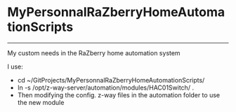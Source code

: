 <h1>MyPersonnalRaZberryHomeAutomationScripts</h1>
<hr />

<p>My custom needs in the RaZberry home automation system</p>

<p>I use:</p> 
<ul>
<li>cd ~/GitProjects/MyPersonnalRaZberryHomeAutomationScripts/</li>
<li>ln -s /opt/z-way-server/automation/modules/HAC01Switch/ .</li>
<li>Then modifying the config. z-way files in the automation folder to use the new module
</ul>
